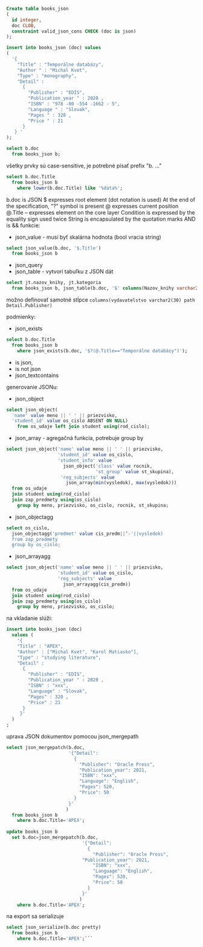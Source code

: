 ```sql
Create table books_json 
(
  id integer, 
  doc CLOB, 
  constraint valid_json_cons CHECK (doc is json) 
);

insert into books_json (doc) values 
(
  '{
    "Title" : "Temporálne databázy", 
	"Author " : "Michal Kvet", 
	"Type" : "monography", 
	"Detail" : 
	  {
	    "Publisher" : "EDIS", 
		"Publication_year " : 2020 , 
		"ISBN" : "978 -80 -554 -1662 - 5", 
		"Language " : "Slovak", 
		"Pages " : 320 , 
		"Price " : 21 
	  } 
   } ' 
);

select b.doc 
  from books_json b;
```
všetky prvky sú case-sensitive, je potrebné písať prefix "b. ..."
```sql
select b.doc.Title 
  from books_json b 
    where lower(b.doc.Title) like '%data%';
```
b.doc is JSON 
$ expresses root element (dot notation is used)
At the end of the specification, "?" symbol is present 
@ expresses current position 
@.Title – expresses element on the core layer 
Condition is expressed by the equality sign used twice 
String is encapsulated by the quotation marks
AND is &&
funkcie:
- json_value - musí byť skalárna hodnota (bool vracia string)
```sql
select json_value(b.doc, '$.Title') 
  from books_json b
```
- json_query
- json_table - vytvorí tabuľku z JSON dát
```sql
select jt.nazov_knihy, jt.kategoria 
  from books_json b, json_table(b.doc, '$' columns(Nazov_knihy varchar2(50) path Title, Kategoria varchar2(30) path Type)) jt;
```
možno definovať samotné stĺpce
`columns(vydavatelstvo varchar2(30) path Detail.Publisher)`

podmienky:
- json_exists
```sql
select b.doc.Title 
  from books_json b 
    where json_exists(b.doc, '$?(@.Title=="Temporálne databázy")');
```
- is json,
- is not json
- json_textcontains

generovanie JSONu:
- json_object
```sql
select json_object(
  'name' value meno || ' ' || priezvisko, 
  'student_id' value os_cislo ABSENT ON NULL) 
    from os_udaje left join student using(rod_cislo);
```
- json_array - agregačná funkcia, potrebuje group by
```sql
select json_object('name' value meno || ' ' || priezvisko, 
                   'student_id' value os_cislo, 
				   'student_info' value 
				     json_object('class' value rocnik, 
					             'st_group' value st_skupina), 
					'reg_subjects' value 
					  json_array(min(vysledok), max(vysledok))) 
  from os_udaje 
  join student using(rod_cislo) 
  join zap_predmety using(os_cislo) 
    group by meno, priezvisko, os_cislo, rocnik, st_skupina;
```
- json_objectagg
```sql
select os_cislo, 
  json_objectagg('predmet' value cis_predm||‘-'||vysledok) 
  from zap_predmety
  group by os_cislo;
```
- json_arrayagg
```sql
select json_object('name' value meno || ' ' || priezvisko, 
                   'student_id' value os_cislo, 
				   'reg_subjects' value 
				     json_arrayagg(cis_predm)) 
  from os_udaje 
  join student using(rod_cislo) 
  join zap_predmety using(os_cislo) 
    group by meno, priezvisko, os_cislo;
```

na vkladanie slúži:
```sql
insert into books_json (doc) 
  values ( 
	'{ 
	"Title" : "APEX", 
	"Author" : ["Michal Kvet", "Karol Matiasko"], 
	"Type" : "studying literature", 
	"Detail" : 
	  { 
	    "Publisher" : "EDIS", 
		"Publication_year " : 2020 , 
		"ISBN" : "xxx", 
		"Language" : "Slovak", 
		"Pages" : 320 , 
		"Price" : 21 
	  } 
	 }' 
  ) 
;
```
uprava JSON dokumentov pomocou json_mergepath
```sql
select json_mergepatch(b.doc, 
                       '{"Detail": 
					     { 
						   "Publisher": "Oracle Press", 
						   "Publication_year": 2021, 
						   "ISBN": "xxx", 
						   "Language": "English", 
						   "Pages": 520, 
						   "Price": 50 
						 } 
					   }'
					  ) 
  from books_json b 
    where b.doc.Title='APEX';
	
update books_json b 
  set b.doc=json_mergepatch(b.doc, 
                            '{"Detail": 
							  { 
							    "Publisher": "Oracle Press", 
							"Publication_year": 2021, 
								"ISBN": "xxx", 
								"Language": "English", 
								"Pages": 520, 
								"Price": 50 
							  } 
							}'
						   ) 
    where b.doc.Title='APEX';
```

na export sa serializuje
```sql
select json_serialize(b.doc pretty) 
  from books_json b
    where b.doc.Title='APEX';```